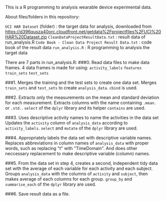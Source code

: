 This is a R programming to analysis wearable device experimental data.

About files/folders in this repository:

  `UCI HAR Dataset` (folder) : the target data for analysis, downloaded from https://d396qusza40orc.cloudfront.net/getdata%2Fprojectfiles%2FUCI%20HAR%20Dataset.zip
  `CleanDataProjectResultData.txt` : result data of run_analysis.R
  `Code Book - Clean Data Project Result Data.txt` : code book of the result data
  `run_analysis.R` : R programming to analysis the target data

There are 7 parts in run_analysis.R:
###0. Read data files to make data frames.
  4 data frames is made for using:
   `activity_labels`
   `features`
   `train_sets`
   `test_sets`

###1. Merges the training and the test sets to create one data set.
  Merges `train_sets` and `test_sets` to create `analysis_data`.
  `cbind` is used.

###2. Extracts only the measurements on the mean and standard deviation for each measurement.
  Extracts columns with the name containing `.mean.` or `.std.`.
  `select` of the `dplyr` library and its helper `contains` are used.

###3. Uses descriptive activity names to name the activities in the data set
  Updates the `activity` column of `analysis_data` according to `activity_labels`.
  `select` and `mutate` of the `dplyr` library are used.

###4. Appropriately labels the data set with descriptive variable names.
  Replaces abbreviations in column names of `analysis_data` with proper words, such as replacing "t" with "TimeDomain".
  And does other neccessary replacement to make descriptive variable (column) names.

###5. From the data set in step 4, creates a second, independent tidy data set with the average of each variable for each activity and each subject.
  Groups `analysis_data` with the columns of `activity` and `subject`, then makes average of each columns for each group.
  `group_by` and `summarise_each` of the `dplyr` library are used.

###6. Save result data as a file.